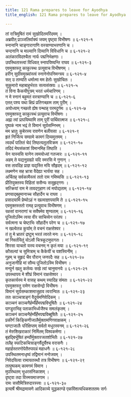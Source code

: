 ```yaml
---
title: 121 Rama prepares to leave for Ayodhya
title_english: 121 Rama prepares to leave for Ayodhya

---
```


<div class="audioEmbed"  caption="श्रीराम-हरिसीताराममूर्ति-घनपाठिभ्यां वचनम्" src="https://archive.org/download/Ramayana-recitation-Sriram-harisItArAmamUrti-Ghanapaati-v2/Kanda_6/Kanda_6_YK-121-Rama_prepares_to_leave_for_Ayodhya_0.mp3"></div>

तां रात्रिमुषितं रामं सुखोदितमरिंदमम् ।  
अब्रवीत् प्राञ्जलिर्वाक्यं जयम् पृष्ट्वा विभीषणः ॥ ६-१२१-१  
स्नानानि चाङ्गारागाणि वस्त्राण्याभरणानि च ।  
चन्दनानि च माल्यानि दिव्यानि विविधानि च ॥ ६-१२१-२  
अलंकारविदश्चैता नार्यः पद्मनिभेक्षणाः ।  
उपस्थितास्त्वां विधिवत् स्नापयिष्यन्ति राघव ॥ ६-१२१-३  
एवमुक्तस्तु काकुत्स्थः प्रत्युवाच विभीषणम् ।  
हरीन् सुग्रीवमुख्यांस्त्वं स्नानेनोपनिमन्त्रय ॥ ६-१२१-४  
सत् उ ताम्यति धर्मात्मा मम हेतोः सुखोचितः ।  
सुकुमारो महाबाहुर्भरतः सत्यसंस्रयः ॥ ६-१२१-५  
तं विना कैकयीपुत्रम् भरतं धर्मचारिणम् ।  
न मे स्नानं बहुमतं वस्त्राण्यानि च ॥ ६-१२१-६  
एतत् पश्य यथा क्षिप्रं प्रतिगच्छाम ताम् पुरीम् ।  
अयोध्याम् गच्छतो ह्येष पन्थाह् परमदुर्गमः ॥ ६-१२१-७  
एवमुक्तस्तु काकुत्स्थं प्रत्युवाच विभीषणः ।  
अह्ना त्वां प्रापयिष्यामि ताम् पुरीं पार्थिवात्मज ॥ ६-१२१-८  
पुष्पकं नाम भद्रं ते विमानं सूर्यसम्निभम् ।  
मम भ्रातुः कुबेरस्य रावणेन बलीयसा ॥ ६-१२१-९  
हृतं निर्जित्य सम्ग्रामे कामगं दिव्यमुत्तमम् ।  
त्वदर्थं पालितं चेदं तिष्ठत्यतुलविक्रम ॥ ६-१२१-१०  
तदिदं मेघसंकाशं विमानमिह तिष्ठति ।  
येन यास्यसि यानेन त्वमयोध्यां गतज्वरः ॥ ६-१२१-११  
अहम् ते यद्यनुग्राह्यो यदि स्मरसि मे गुणान् ।  
वस तावदिह प्राज्ञ यद्यस्ति मयि सौहृदम् ॥ ६-१२१-१२  
लक्ष्मणेन सह भ्रात्रा वैदेह्या भार्यया सह ।  
अर्चितह् सर्वकामैस्त्वं ततो राम गमिष्यसि ॥ ६-१२१-१३  
प्रीतियुक्तस्य विहितां ससैन्यः ससुहृद्गणः ।  
सत्क्रियां राम मे तावद्गृहाण त्वं मयोद्यताम् ॥ ६-१२१-१४  
प्रणयाद्बहुमानाच्च सौहार्देन च राघव ।  
प्रसादयामि प्रेष्योऽहं न खल्वाज्ञापयामि ते ॥ ६-१२१-१५  
एवमुक्तस्ततो रामह् प्रत्युवाच विभीषणम् ।  
रक्षसां वानराणां च सर्वेषमेव शृण्वताम् ॥ ६-१२१-१६  
पूजितोऽस्मि त्वया वीर साचिव्येन परंतप ।  
सर्वत्मना च चेष्टाभिः सौहार्देन परेण च ॥ ६-१२१-१७  
न खल्वेतन्न कुर्याम् ते वचनं राक्षसेश्वर ।  
तं तु मे भ्रातरं द्रष्टुम् भरतं त्वरते मनः ॥ ६-१२१-१८  
मां निवर्तयितुं योऽसौ चित्रकूटमुपागतः ।  
शिरसा याचतो यस्य वचनम् न कृतं मया ॥ ६-१२१-१९  
कौसल्यां च सुमित्राम् च कैकेयीं च यशस्विनीम् ।  
गुहम् च सुहृदं चैव पौरान् जनपदैः सह ॥ ६-१२१-२०  
अनुजानीहि मां सौम्य पूजितोऽस्मि विभीषण ।  
मन्युर्न खलु कर्तव्यः सखे त्वां चानुमानये ॥ ६-१२१-२१  
उपस्थापय मे शीघ्रं विमानं राक्षसेश्वर ।  
कृतकार्यस्य मे वासह् कथम् स्यादिह संमतः ॥ ६-१२१-२२  
एवमुक्तस्तु रामेण राक्षसेन्द्रो विभीषनः ।  
विमानं सूर्यसम्काशमाजुहाव त्वरान्वितः ॥ ६-१२१-२३  
ततः काञ्चत्राङ्गं वैदूर्यमणिवेदिकम् ।  
काञ्चनं काञ्चनैर्हर्म्यैर्हेमपद्मविभूषितैः ॥ ६-१२१-२४  
पाण्डुराभिह् पताकाभिर्ध्वजैश्च समलंकृतम् ।  
काञ्चनं काञ्चनैर्हर्म्यैर्हेमपद्मविब्बूषितैः ॥ ६-१२१-२५  
प्रकीर्णं किङ्किणीजालैर्मुक्तामणिगवाक्षकम् ।  
घण्टाजालैः परिक्षिप्तम् सर्वतो मधुरस्वनम् ॥ ६-१२१-२६  
तं मेरुशिखराकारं निर्मितम् विश्वकर्मणा ।  
बृहद्बिर्भूषितं हर्म्योर्मुक्तारजतशोभितैः ॥ ६-१२१-२७  
तलैह् स्फटिकचित्राङ्गर्वैदूर्यैश्च वरासनैः ।  
महार्हस्तरणोपेतैरुपपन्नं महाधनैः ॥ ६-१२१-२८  
उपस्थितमनाधृष्यं तद्विमानं मनोजवम् ।  
निवेदयित्वा रामायतस्थौ तत्र विभीषणः ॥ ६-१२१-२९  
तत्पुष्पकम् कामगमं विमान ।  
मुपस्थितम् भूधरसंनिकाशम् ।  
दृष्ट्वा तदा विस्मयमाजगाम ।  
रामः ससौमित्रिरुदारस्त्त्वः ॥ ६-१२१-३०  
इत्यार्षे श्रीमद्रामायणे आदिकाव्ये युद्धकाण्डे एकविंशत्यधिकशततमः सर्गः